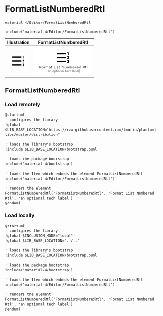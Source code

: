 # FormatListNumberedRtl


```text
material-4/Editor/FormatListNumberedRtl
```

```text
include('material-4/Editor/FormatListNumberedRtl')
```



| Illustration | FormatListNumberedRtl |
| :---: | :---: |
| ![illustration for Illustration](../../material-4/Editor/FormatListNumberedRtl.png) | ![illustration for FormatListNumberedRtl](../../material-4/Editor/FormatListNumberedRtl.Local.png) |




## FormatListNumberedRtl

### Load remotely
```plantuml
@startuml
' configures the library
!global $LIB_BASE_LOCATION="https://raw.githubusercontent.com/tmorin/plantuml-libs/master/distribution"

' loads the library's bootstrap
!include $LIB_BASE_LOCATION/bootstrap.puml

' loads the package bootstrap
include('material-4/bootstrap')

' loads the Item which embeds the element FormatListNumberedRtl
include('material-4/Editor/FormatListNumberedRtl')

' renders the element
FormatListNumberedRtl('FormatListNumberedRtl', 'Format List Numbered Rtl', 'an optional tech label')
@enduml
```

### Load locally
```plantuml
@startuml
' configures the library
!global $INCLUSION_MODE="local"
!global $LIB_BASE_LOCATION="../.."

' loads the library's bootstrap
!include $LIB_BASE_LOCATION/bootstrap.puml

' loads the package bootstrap
include('material-4/bootstrap')

' loads the Item which embeds the element FormatListNumberedRtl
include('material-4/Editor/FormatListNumberedRtl')

' renders the element
FormatListNumberedRtl('FormatListNumberedRtl', 'Format List Numbered Rtl', 'an optional tech label')
@enduml
```


